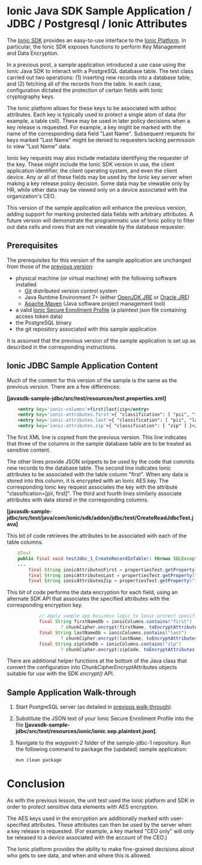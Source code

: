 # Ionic Java SDK Sample Application / JDBC / Postgresql / Ionic Attributes

The [Ionic SDK](https://dev.ionic.com/) provides an easy-to-use interface to the
[Ionic Platform](https://www.ionic.com/). In particular, the Ionic SDK exposes functions to perform Key Management
and Data Encryption.

In a previous post, a sample application introduced a use case using the Ionic Java SDK to interact with a PostgreSQL
database table.  The test class carried out two operations: (1) inserting new records into a database table, and (2)
fetching all of the records from the table.  In each case, configuration dictated the protection of certain fields with
Ionic cryptography keys.

The Ionic platform allows for these keys to be associated with adhoc attributes.  Each key is typically used to protect
a single atom of data (for example, a table cell).  These may be used in later policy
decisions when a key release is requested.  For example, a key might be marked with the name of the corresponding data
field "Last Name".  Subsequent requests for keys marked "Last Name" might be denied to requesters lacking permission to
view "Last Name" data.

Ionic key requests may also include metadata identifying the requester of the key.  These might include the Ionic SDK
version in use, the client application identifier, the client operating system, and even the client device.  Any or all
of these fields may be used by the Ionic key server when making a key release policy decision.  Some data may be
viewable only by HR, while other data may be viewed only on a device associated with the organization's CEO.

This version of the sample application will enhance the previous version, adding support for marking protected data
fields with arbitrary attributes.  A future version will demonstrate the programmatic use of Ionic policy to filter out
data cells and rows that are not viewable by the database requester.

## Prerequisites

The prerequisites for this version of the sample application are unchanged from those of the 
[previous version](../waypoint-1-base/README.md):

- physical machine (or virtual machine) with the following software installed
  - [Git](https://git-scm.com/) distributed version control system 
  - Java Runtime Environment 7+ (either
    [OpenJDK JRE](https://openjdk.java.net/install/index.html) or
    [Oracle JRE](https://www.oracle.com/technetwork/java/javase/downloads/index.html))
  - [Apache Maven](https://maven.apache.org/) (Java software project management tool)
- a valid [Ionic Secure Enrollment Profile](https://dev.ionic.com/getting-started/create-ionic-profile) (a plaintext
json file containing access token data)
- the PostgreSQL binary
- the git repository associated with this sample application

It is assumed that the previous version of the sample application is set up as described in the corresponding
instructions.

## Ionic JDBC Sample Application Content

Much of the content for this version of the sample is the same as the previous version.  There are a few differences:

**[javasdk-sample-jdbc/src/test/resources/test.properties.xml]**

```xml
    <entry key='ionic-columns'>first|last|zip</entry>
    <entry key='ionic-attributes.first'>{ "classification": [ "pii", "first" ] }</entry>
    <entry key='ionic-attributes.last'>{ "classification": [ "pii", "last" ] }</entry>
    <entry key='ionic-attributes.zip'>{ "classification": [ "zip" ] }</entry>
```
The first XML line is copied from the previous version.  This line indicates that three of the columns in the sample
database table are to be treated as sensitive content.

The other lines provide JSON snippets to be used by the code that commits new records to the database table.
The second line indicates Ionic attributes to be associated with the table column "first".  When any data is stored
into this column, it is encrypted with an Ionic AES key.  The corresponding Ionic key request associates the key with
the attribute "classification=[pii, first]".  The third and fourth lines similarly associate attributes with
data stored in the corresponding columns.

**[javasdk-sample-jdbc/src/test/java/com/ionic/sdk/addon/jdbc/test/CreateReadJdbcTest.java]**

This bit of code retrieves the attributes to be associated with each of the table columns.

```java
    @Test
    public final void testJdbc_1_CreateRecordInTable() throws SQLException, ReflectiveOperationException, IonicException {
    ...
        final String ionicAttributesFirst = propertiesTest.getProperty("ionic-attributes.first");
        final String ionicAttributesLast = propertiesTest.getProperty("ionic-attributes.last");
        final String ionicAttributesZip = propertiesTest.getProperty("ionic-attributes.zip");
```

This bit of code performs the data encryption for each field, using an alternate SDK API that associates the specified
attributes with the corresponding encryption key.

```java
            // apply sample app business logic to Ionic-protect specified columns
            final String firstNameDb = ionicColumns.contains("first")
                    ? chunkCipher.encrypt(firstName, toEncryptAttributes(ionicAttributesFirst)) : firstName;
            final String lastNameDb = ionicColumns.contains("last")
                    ? chunkCipher.encrypt(lastName, toEncryptAttributes(ionicAttributesLast)) : lastName;
            final String zipCodeDb = ionicColumns.contains("zip")
                    ? chunkCipher.encrypt(zipCode, toEncryptAttributes(ionicAttributesZip)) : zipCode;
```

There are additional helper functions at the bottom of the Java class that convert the configuration into
ChunkCipherEncryptAttributes objects suitable for use with the SDK *encrypt()* API.

## Sample Application Walk-through

1. Start PostgreSQL server (as detailed in [previous walk-through](../waypoint-1-base/README.md)).

1. Substitute the JSON text of your Ionic Secure Enrollment Profile into the file
    **[javasdk-sample-jdbc/src/test/resources/ionic/ionic.sep.plaintext.json]**.

1. Navigate to the *waypoint-2* folder of the sample-jdbc-1 repository.  Run the following command to package
the (updated) sample application:
    ```shell
    mvn clean package
    ```

# Conclusion

As with the previous lesson, the unit test used the Ionic platform and SDK in order to protect sensitive data elements
with AES encryption.

The AES keys used in the encryption are additionally marked with user-specified attributes.  These attributes can then
be used by the server when a key release is requested.  (For example, a key marked "CEO only" will only be released to
a device associated with the account of the CEO.)

The Ionic platform provides the ability to make fine-grained decisions about who gets to see data, and when and where
this is allowed.
